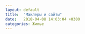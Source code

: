 ```yaml
---
layout: default
title:  "Маклеры и сайты"
date:   2018-04-08 14:03:04 +0300
categories: Жилье
---
```

